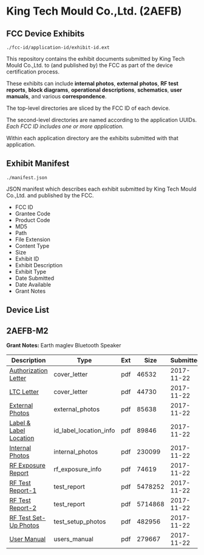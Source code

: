 # King Tech Mould Co.,Ltd. (2AEFB)
## FCC Device Exhibits

```
./fcc-id/application-id/exhibit-id.ext
```

This repository contains the exhibit documents submitted by King Tech Mould Co.,Ltd. to (and published by) the FCC as part of the device certification process.

These exhibits can include **internal photos**, **external photos**, **RF test reports**, **block diagrams**, **operational descriptions**, **schematics**, **user manuals**, and various **correspondence**.

The top-level directories are sliced by the FCC ID of each device.

The second-level directories are named according to the application UUIDs. *Each FCC ID includes one or more application.*

Within each application directory are the exhibits submitted with that application. 

## Exhibit Manifest

```
./manifest.json
```

JSON manifest which describes each exhibit submitted by King Tech Mould Co.,Ltd. and published by the FCC.

- FCC ID
- Grantee Code
- Product Code
- MD5
- Path
- File Extension
- Content Type
- Size
- Exhibit ID
- Exhibit Description
- Exhibit Type
- Date Submitted
- Date Available
- Grant Notes

## Device List
## 2AEFB-M2
**Grant Notes:** Earth maglev Bluetooth Speaker

| Description | Type | Ext | Size | Submitted | Available |
| ----------- | ---- | --- | ---- | --------- | --------- |
| [Authorization Letter](2AEFB-M2/027fecccc87a37de5f9039229cf0218d/3648473.pdf) | cover_letter | pdf | 46532 | 2017-11-22 | 2017-11-22 |
| [LTC Letter](2AEFB-M2/027fecccc87a37de5f9039229cf0218d/3648480.pdf) | cover_letter | pdf | 44730 | 2017-11-22 | 2017-11-22 |
| [External Photos](2AEFB-M2/027fecccc87a37de5f9039229cf0218d/3648488.pdf) | external_photos | pdf | 85638 | 2017-11-22 | 2017-11-22 |
| [Label & Label Location](2AEFB-M2/027fecccc87a37de5f9039229cf0218d/3648492.pdf) | id_label_location_info | pdf | 89846 | 2017-11-22 | 2017-11-22 |
| [Internal Photos](2AEFB-M2/027fecccc87a37de5f9039229cf0218d/3648501.pdf) | internal_photos | pdf | 230099 | 2017-11-22 | 2017-11-22 |
| [RF Exposure Report](2AEFB-M2/027fecccc87a37de5f9039229cf0218d/3648516.pdf) | rf_exposure_info | pdf | 74619 | 2017-11-22 | 2017-11-22 |
| [RF Test Report-1](2AEFB-M2/027fecccc87a37de5f9039229cf0218d/3648519.pdf) | test_report | pdf | 5478252 | 2017-11-22 | 2017-11-22 |
| [RF Test Report-2](2AEFB-M2/027fecccc87a37de5f9039229cf0218d/3648546.pdf) | test_report | pdf | 5714868 | 2017-11-22 | 2017-11-22 |
| [RF Test Set-Up Photos](2AEFB-M2/027fecccc87a37de5f9039229cf0218d/3648548.pdf) | test_setup_photos | pdf | 482956 | 2017-11-22 | 2017-11-22 |
| [User Manual](2AEFB-M2/027fecccc87a37de5f9039229cf0218d/3648549.pdf) | users_manual | pdf | 279667 | 2017-11-22 | 2017-11-22 |

